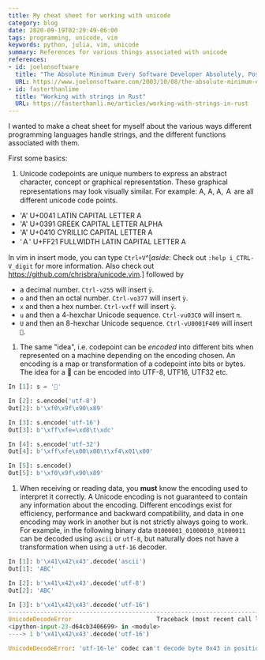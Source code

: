```yaml
---
title: My cheat sheet for working with unicode
category: blog
date: 2020-09-19T02:29:49-06:00
tags: programming, unicode, vim
keywords: python, julia, vim, unicode
summary: References for various things associated with unicode
references:
- id: joelonsoftware
  title: "The Absolute Minimum Every Software Developer Absolutely, Positively Must Know About Unicode and Character Sets (No Excuses!)"
  URL: https://www.joelonsoftware.com/2003/10/08/the-absolute-minimum-every-software-developer-absolutely-positively-must-know-about-unicode-and-character-sets-no-excuses/
- id: fasterthanlime
  title: "Working with strings in Rust"
  URL: https://fasterthanli.me/articles/working-with-strings-in-rust
---
```


I wanted to make a cheat sheet for myself about the various ways different programming languages handle strings,
and the different functions associated with them.

First some basics:

1. Unicode codepoints are unique numbers to express an abstract character, concept or graphical representation.
  These graphical representations may look visually similar.
  For example: A, Α, А, Ａ are all different unicode code points.

  - 'A' U+0041 LATIN CAPITAL LETTER A
  - 'Α' U+0391 GREEK CAPITAL LETTER ALPHA
  - 'А' U+0410 CYRILLIC CAPITAL LETTER A
  - 'Ａ' U+FF21 FULLWIDTH LATIN CAPITAL LETTER A

  In vim in insert mode, you can type `Ctrl+V`^[_aside_: Check out `:help i_CTRL-V_digit` for more information. Also check out <https://github.com/chrisbra/unicode.vim>.] followed by

  - a decimal number. `Ctrl-v255` will insert `ÿ`.
  - `o` and then an octal number. `Ctrl-vo377` will insert `ÿ`.
  - `x` and then a hex number. `Ctrl-vxff` will insert `ÿ`.
  - `u` and then a 4-hexchar Unicode sequence. `Ctrl-vu03C0` will insert `π`.
  - `U` and then an 8-hexchar Unicode sequence. `Ctrl-vU0001F409` will insert `🐉`.

1. The same "idea", i.e. codepoint can be _encoded_ into different bits when represented on a machine depending on the encoding chosen.
  An encoding is a map or transformation of a codepoint into bits or bytes.
  The idea for a 🐉 can be encoded into UTF-8, UTF16, UTF32 etc.

  ```python
  In [1]: s = '🐉'

  In [2]: s.encode('utf-8')
  Out[2]: b'\xf0\x9f\x90\x89'

  In [3]: s.encode('utf-16')
  Out[3]: b'\xff\xfe=\xd8\t\xdc'

  In [4]: s.encode('utf-32')
  Out[4]: b'\xff\xfe\x00\x00\t\xf4\x01\x00'

  In [5]: s.encode()
  Out[5]: b'\xf0\x9f\x90\x89'
  ```

1. When receiving or reading data, you **must** know the encoding used to interpret it correctly.
  A Unicode encoding is not guaranteed to contain any information about the encoding.
  Different encodings exist for efficiency, performance and backward compatibility, and data in one encoding may work in another but is not strictly always going to work.
  For example, in the following binary data `01000001_01000010_01000011` can be decoded using `ascii` or `utf-8`, but naturally does not have a transformation when using a `utf-16` decoder.

  ```python
  In [1]: b'\x41\x42\x43'.decode('ascii')
  Out[1]: 'ABC'

  In [2]: b'\x41\x42\x43'.decode('utf-8')
  Out[2]: 'ABC'

  In [3]: b'\x41\x42\x43'.decode('utf-16')
  ---------------------------------------------------------------------------
  UnicodeDecodeError                        Traceback (most recent call last)
  <ipython-input-23-d64cb3406699> in <module>
  ----> 1 b'\x41\x42\x43'.decode('utf-16')

  UnicodeDecodeError: 'utf-16-le' codec can't decode byte 0x43 in position 2: truncated data
  ```
